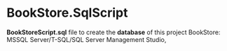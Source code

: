 # BookStore.SqlScript
**BookStoreScript.sql** file to create the **database** of this project BookStore: MSSQL Server/T-SQL/SQL Server Management Studio,
